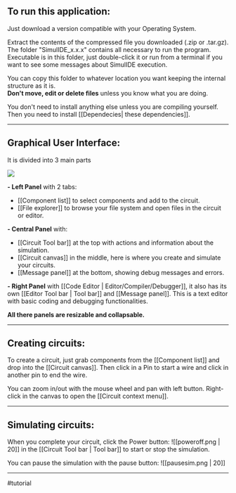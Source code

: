 ## To run this application:

Just download a version compatible with your Operating System.  

Extract the contents of the compressed file you downloaded (.zip or .tar.gz).  
The folder "SimulIDE_x.x.x" contains all necessary to run the program. 
Executable is in this folder, just double-click it or run from a terminal if you want to see some messages about SimulIDE execution.  
  
You can copy this folder to whatever location you want keeping the internal structure as it is.  
**Don't move, edit or delete files** unless you know what you are doing.

You don't need to install anything else unless you are compiling yourself. Then you need to install [[Dependecies| these dependencies]].

---

## Graphical User Interface:
It is divided into 3 main parts

![](gui-basic-use.png)

**- Left Panel** with 2 tabs:
- [[Component list]] to select components and add to the circuit.
- [[File explorer]] to browse your file system and open files in the circuit or editor.  
  
**- Central Panel** with:
- [[Circuit Tool bar]] at the top with actions and information about the simulation.
- [[Circuit canvas]] in the middle,  here is where you create and simulate your circuits.
- [[Message panel]]  at the bottom, showing debug messages and errors.
  
**- Right Panel** with [[Code Editor | Editor/Compiler/Debugger]], it also has its own [[Editor Tool bar | Tool bar]] and [[Message panel]].
This is a text editor with basic coding and debugging functionalities. 

**All there panels are resizable and collapsable.**
  
---

## Creating circuits:

To create a circuit, just grab components from the [[Component list]] and drop into the [[Circuit canvas]].
Then click in a Pin to start a wire and click in another pin to end the wire.

You can zoom in/out with the mouse wheel and pan with left button.
Right-click in the canvas to open the [[Circuit context menu]].

---

## Simulating circuits:
When you complete your circuit, click the Power button:  ![[poweroff.png | 20]] in the [[Circuit Tool bar | Tool bar]] to start or stop the simulation.

You can pause the simulation with the pause button: ![[pausesim.png | 20]]

---

#tutorial